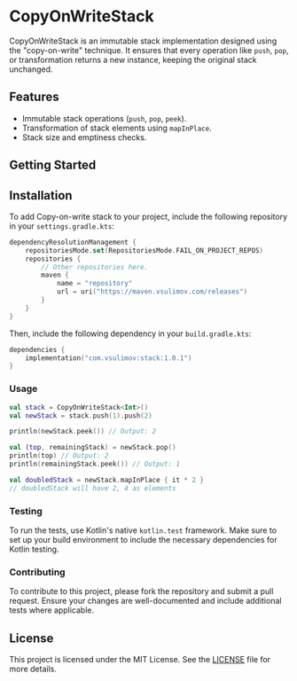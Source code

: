 # CopyOnWriteStack

CopyOnWriteStack is an immutable stack implementation designed using the "copy-on-write" technique. It ensures that
every operation like `push`, `pop`, or transformation returns a new instance, keeping the original stack unchanged.

## Features

- Immutable stack operations (`push`, `pop`, `peek`).
- Transformation of stack elements using `mapInPlace`.
- Stack size and emptiness checks.

## Getting Started

## Installation

To add Copy-on-write stack to your project, include the following repository in your `settings.gradle.kts`:

```kotlin
dependencyResolutionManagement {
    repositoriesMode.set(RepositoriesMode.FAIL_ON_PROJECT_REPOS)
    repositories {
        // Other repositories here.
        maven {
            name = "repository"
            url = uri("https://maven.vsulimov.com/releases")
        }
    }
}
```

Then, include the following dependency in your `build.gradle.kts`:

```kotlin
dependencies {
    implementation("com.vsulimov:stack:1.0.1")
}
```

### Usage

```kotlin
val stack = CopyOnWriteStack<Int>()
val newStack = stack.push(1).push(2)

println(newStack.peek()) // Output: 2

val (top, remainingStack) = newStack.pop()
println(top) // Output: 2
println(remainingStack.peek()) // Output: 1

val doubledStack = newStack.mapInPlace { it * 2 }
// doubledStack will have 2, 4 as elements
```

### Testing

To run the tests, use Kotlin's native `kotlin.test` framework. Make sure to set up your build environment to include the
necessary dependencies for Kotlin testing.

### Contributing

To contribute to this project, please fork the repository and submit a pull request. Ensure your changes are
well-documented and include additional tests where applicable.

## License

This project is licensed under the MIT License. See the [LICENSE](LICENSE) file for more details.
